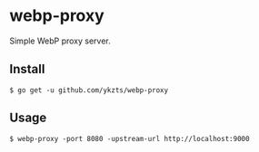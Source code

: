 # webp-proxy

Simple WebP proxy server.

## Install

```console
$ go get -u github.com/ykzts/webp-proxy
```

## Usage

```console
$ webp-proxy -port 8080 -upstream-url http://localhost:9000
```
